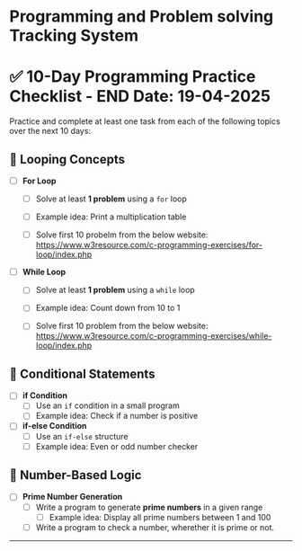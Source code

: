 # Programming and Problem solving Tracking System


# ✅ 10-Day Programming Practice Checklist  - END Date: 19-04-2025

Practice and complete at least one task from each of the following topics over the next 10 days:

## 🔁 Looping Concepts

- [ ] **For Loop**
  - [ ] Solve at least **1 problem** using a `for` loop
  - [ ] Example idea: Print a multiplication table
  - [ ] Solve first 10 probelm from the below website: https://www.w3resource.com/c-programming-exercises/for-loop/index.php 


- [ ] **While Loop**
  - [ ] Solve at least **1 problem** using a `while` loop
  - [ ] Example idea: Count down from 10 to 1
  - [ ] Solve first 10 problem from the below website: https://www.w3resource.com/c-programming-exercises/while-loop/index.php
  

## 🔀 Conditional Statements

- [ ] **if Condition**
  - [ ] Use an `if` condition in a small program
  - [ ] Example idea: Check if a number is positive

- [ ] **if-else Condition**
  - [ ] Use an `if-else` structure
  - [ ] Example idea: Even or odd number checker

## 🔢 Number-Based Logic

- [ ] **Prime Number Generation**
  - [ ] Write a program to generate **prime numbers** in a given range
    - [ ] Example idea: Display all prime numbers between 1 and 100

  - [ ] Write a program to check a number, wherether it is prime or not. 

---